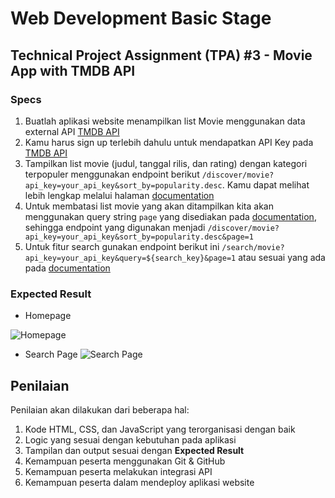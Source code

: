 # Web Development Basic Stage

## Technical Project Assignment (TPA) #3 - Movie App with TMDB API

### Specs

1. Buatlah aplikasi website menampilkan list Movie menggunakan data external API [TMDB API](https://developers.themoviedb.org/3/getting-started/introduction)
2. Kamu harus sign up terlebih dahulu untuk mendapatkan API Key pada [TMDB API](https://www.themoviedb.org/documentation/api)
3. Tampilkan list movie (judul, tanggal rilis, dan rating) dengan kategori terpopuler menggunakan endpoint berikut `/discover/movie?api_key=your_api_key&sort_by=popularity.desc`. Kamu dapat melihat lebih lengkap melalui halaman [documentation](https://developers.themoviedb.org/3/discover/movie-discover)
4. Untuk membatasi list movie yang akan ditampilkan kita akan menggunakan query string `page` yang disediakan pada [documentation](https://developers.themoviedb.org/3/discover/movie-discover), sehingga endpoint yang digunakan menjadi `/discover/movie?api_key=your_api_key&sort_by=popularity.desc&page=1`
5. Untuk fitur search gunakan endpoint berikut ini `/search/movie?api_key=your_api_key&query=${search_key}&page=1` atau sesuai yang ada pada [documentation](https://developers.themoviedb.org/3/search/search-movies)

### Expected Result

- Homepage

![Homepage](https://skilvul-prod-01.s3.ap-southeast-1.amazonaws.com/lesson/full-stack-assignment/tpa-003-homepage.png)

- Search Page
  ![Search Page](https://skilvul-prod-01.s3.ap-southeast-1.amazonaws.com/lesson/full-stack-assignment/tpa-003-search-page.png)

## Penilaian

Penilaian akan dilakukan dari beberapa hal:

1. Kode HTML, CSS, dan JavaScript yang terorganisasi dengan baik
2. Logic yang sesuai dengan kebutuhan pada aplikasi
3. Tampilan dan output sesuai dengan **Expected Result**
4. Kemampuan peserta menggunakan Git & GitHub
5. Kemampuan peserta melakukan integrasi API
6. Kemampuan peserta dalam mendeploy aplikasi website

